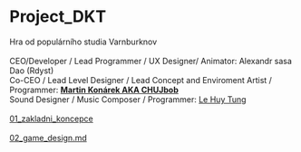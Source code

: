 # Project_DKT

Hra od populárního studia Varnburknov
<br><br/>
CEO/Developer / Lead Programmer / UX Designer/ Animator: Alexandr sasa Dao (Rdyst) <br>
Co-CEO / Lead Level Designer / Lead Concept and Enviroment Artist / Programmer: [**Martin Konárek AKA CHUJbob**](https://github.com/MartinKonarek29)<br>
Sound Designer / Music Composer / Programmer: [Le Huy Tung](https://github.com/Tsunaam1)
<br><br/>
[01_zakladni_koncepce](https://github.com/Rdyst/Project_DKT/blob/main/01_zakladni_koncepce.md)
<br><br/>
[02_game_design.md](https://github.com/Rdyst/Project_DKT/blob/main/02_game_design.md)
